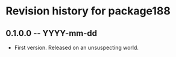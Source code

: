 # Revision history for package188

## 0.1.0.0 -- YYYY-mm-dd

* First version. Released on an unsuspecting world.
